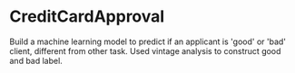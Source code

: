 # CreditCardApproval
Build a machine learning model to predict if an applicant is 'good' or 'bad' client, different from other task. Used vintage analysis to construct  good and bad label. 
